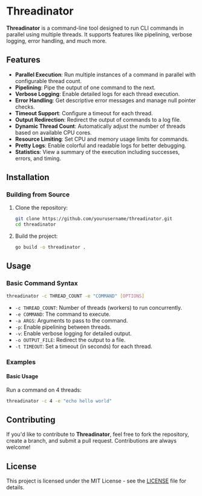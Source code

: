 # Threadinator

**Threadinator** is a command-line tool designed to run CLI commands in parallel using multiple threads. It supports features like pipelining, verbose logging, error handling, and much more.

## Features

- **Parallel Execution**: Run multiple instances of a command in parallel with configurable thread count.
- **Pipelining**: Pipe the output of one command to the next.
- **Verbose Logging**: Enable detailed logs for each thread execution.
- **Error Handling**: Get descriptive error messages and manage null pointer checks.
- **Timeout Support**: Configure a timeout for each thread.
- **Output Redirection**: Redirect the output of commands to a log file.
- **Dynamic Thread Count**: Automatically adjust the number of threads based on available CPU cores.
- **Resource Limiting**: Set CPU and memory usage limits for commands.
- **Pretty Logs**: Enable colorful and readable logs for better debugging.
- **Statistics**: View a summary of the execution including successes, errors, and timing.

## Installation

### Building from Source

1. Clone the repository:

   ```bash
   git clone https://github.com/yourusername/threadinator.git
   cd threadinator
   ```

2. Build the project:
   ```bash
   go build -o threadinator .
   ```


## Usage

### Basic Command Syntax
   ```bash
   threadinator -c THREAD_COUNT -e "COMMAND" [OPTIONS]
```

- `-c THREAD_COUNT`: Number of threads (workers) to run concurrently.
- `-e COMMAND`: The command to execute.
- `-a ARGS`: Arguments to pass to the command.
- `-p`: Enable pipelining between threads.
- `-v`: Enable verbose logging for detailed output.
- `-o OUTPUT_FILE`: Redirect the output to a file.
- `-t TIMEOUT`: Set a timeout (in seconds) for each thread.

### Examples

#### Basic Usage

Run a command on 4 threads:
```bash
threadinator -c 4 -e "echo hello world"
```
## Contributing

If you'd like to contribute to **Threadinator**, feel free to fork the repository, create a branch, and submit a pull request. Contributions are always welcome!

## License

This project is licensed under the MIT License - see the [LICENSE](LICENSE) file for details.